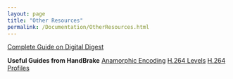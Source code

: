 ```yaml
---
layout: page
title: "Other Resources"
permalink: /Documentation/OtherResources.html
---
```


[Complete Guide on Digital Digest](http://www.digital-digest.com/articles/VidCoder_Tutorial_page1.html)

**Useful Guides from HandBrake**
[Anamorphic Encoding](https://trac.handbrake.fr/wiki/AnamorphicGuide)
[H.264 Levels](https://forum.handbrake.fr/viewtopic.php?f=6&t=19368)
[H.264 Profiles](https://forum.handbrake.fr/viewtopic.php?f=6&t=19362)